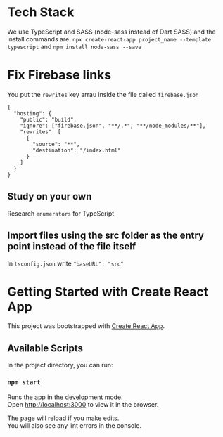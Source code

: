 # Tech Stack

We use TypeScript and SASS (node-sass instead of Dart SASS) and the install commands are:
`npx create-react-app project_name --template typescript` and `npm install node-sass --save`

# Fix Firebase links

You put the `rewrites` key arrau inside the file called `firebase.json`

```
{
  "hosting": {
    "public": "build",
    "ignore": ["firebase.json", "**/.*", "**/node_modules/**"],
    "rewrites": [
      {
        "source": "**",
        "destination": "/index.html"
      }
    ]
  }
}

```

## Study on your own

Research `enumerators` for TypeScript

## Import files using the src folder as the entry point instead of the file itself

In `tsconfig.json` write `"baseURL": "src"`

# Getting Started with Create React App

This project was bootstrapped with [Create React App](https://github.com/facebook/create-react-app).

## Available Scripts

In the project directory, you can run:

### `npm start`

Runs the app in the development mode.\
Open [http://localhost:3000](http://localhost:3000) to view it in the browser.

The page will reload if you make edits.\
You will also see any lint errors in the console.
